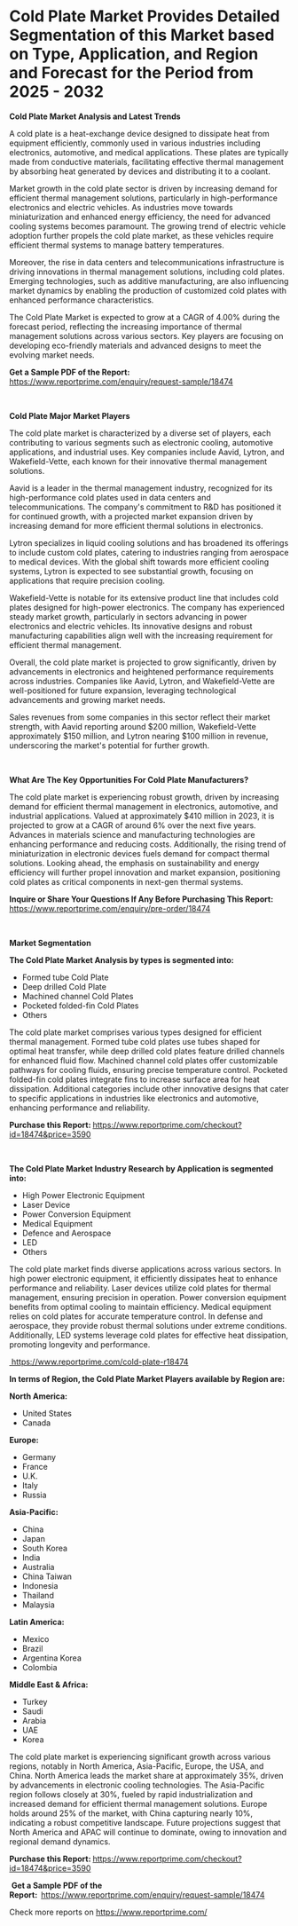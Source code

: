 <p><h1>Cold Plate Market Provides Detailed Segmentation of this Market based on Type, Application, and Region and Forecast for the Period from 2025 - 2032</h1></p><p><strong>Cold Plate Market Analysis and Latest Trends</strong></p>
<p><p>A cold plate is a heat-exchange device designed to dissipate heat from equipment efficiently, commonly used in various industries including electronics, automotive, and medical applications. These plates are typically made from conductive materials, facilitating effective thermal management by absorbing heat generated by devices and distributing it to a coolant.</p><p>Market growth in the cold plate sector is driven by increasing demand for efficient thermal management solutions, particularly in high-performance electronics and electric vehicles. As industries move towards miniaturization and enhanced energy efficiency, the need for advanced cooling systems becomes paramount. The growing trend of electric vehicle adoption further propels the cold plate market, as these vehicles require efficient thermal systems to manage battery temperatures.</p><p>Moreover, the rise in data centers and telecommunications infrastructure is driving innovations in thermal management solutions, including cold plates. Emerging technologies, such as additive manufacturing, are also influencing market dynamics by enabling the production of customized cold plates with enhanced performance characteristics.</p><p>The Cold Plate Market is expected to grow at a CAGR of 4.00% during the forecast period, reflecting the increasing importance of thermal management solutions across various sectors. Key players are focusing on developing eco-friendly materials and advanced designs to meet the evolving market needs.</p></p>
<p><strong>Get a Sample PDF of the Report:&nbsp;</strong> <a href="https://www.reportprime.com/enquiry/request-sample/18474?utm_campaign=3165&utm_medium=2&utm_source=Github&utm_content=ia&utm_term=19032025&utm_id=cold-plate">https://www.reportprime.com/enquiry/request-sample/18474</a></p>
<p>&nbsp;</p>
<p><strong>Cold Plate Major Market Players</strong></p>
<p><p>The cold plate market is characterized by a diverse set of players, each contributing to various segments such as electronic cooling, automotive applications, and industrial uses. Key companies include Aavid, Lytron, and Wakefield-Vette, each known for their innovative thermal management solutions.</p><p>Aavid is a leader in the thermal management industry, recognized for its high-performance cold plates used in data centers and telecommunications. The company's commitment to R&D has positioned it for continued growth, with a projected market expansion driven by increasing demand for more efficient thermal solutions in electronics.</p><p>Lytron specializes in liquid cooling solutions and has broadened its offerings to include custom cold plates, catering to industries ranging from aerospace to medical devices. With the global shift towards more efficient cooling systems, Lytron is expected to see substantial growth, focusing on applications that require precision cooling.</p><p>Wakefield-Vette is notable for its extensive product line that includes cold plates designed for high-power electronics. The company has experienced steady market growth, particularly in sectors advancing in power electronics and electric vehicles. Its innovative designs and robust manufacturing capabilities align well with the increasing requirement for efficient thermal management.</p><p>Overall, the cold plate market is projected to grow significantly, driven by advancements in electronics and heightened performance requirements across industries. Companies like Aavid, Lytron, and Wakefield-Vette are well-positioned for future expansion, leveraging technological advancements and growing market needs.</p><p>Sales revenues from some companies in this sector reflect their market strength, with Aavid reporting around $200 million, Wakefield-Vette approximately $150 million, and Lytron nearing $100 million in revenue, underscoring the market's potential for further growth.</p></p>
<p>&nbsp;</p>
<p><strong>What Are The Key Opportunities For Cold Plate Manufacturers?</strong></p>
<p><p>The cold plate market is experiencing robust growth, driven by increasing demand for efficient thermal management in electronics, automotive, and industrial applications. Valued at approximately $410 million in 2023, it is projected to grow at a CAGR of around 6% over the next five years. Advances in materials science and manufacturing technologies are enhancing performance and reducing costs. Additionally, the rising trend of miniaturization in electronic devices fuels demand for compact thermal solutions. Looking ahead, the emphasis on sustainability and energy efficiency will further propel innovation and market expansion, positioning cold plates as critical components in next-gen thermal systems.</p></p>
<p><strong>Inquire or Share Your Questions If Any Before Purchasing This Report:</strong> <a href="https://www.reportprime.com/enquiry/pre-order/18474?utm_campaign=3165&utm_medium=2&utm_source=Github&utm_content=ia&utm_term=19032025&utm_id=cold-plate">https://www.reportprime.com/enquiry/pre-order/18474</a></p>
<p>&nbsp;</p>
<p><strong>Market Segmentation</strong></p>
<p><strong>The Cold Plate Market Analysis by types is segmented into:</strong></p>
<p><ul><li>Formed tube Cold Plate</li><li>Deep drilled Cold Plate</li><li>Machined channel Cold Plates</li><li>Pocketed folded-fin Cold Plates</li><li>Others</li></ul></p>
<p><p>The cold plate market comprises various types designed for efficient thermal management. Formed tube cold plates use tubes shaped for optimal heat transfer, while deep drilled cold plates feature drilled channels for enhanced fluid flow. Machined channel cold plates offer customizable pathways for cooling fluids, ensuring precise temperature control. Pocketed folded-fin cold plates integrate fins to increase surface area for heat dissipation. Additional categories include other innovative designs that cater to specific applications in industries like electronics and automotive, enhancing performance and reliability.</p></p>
<p><strong>Purchase this Report:&nbsp;</strong><a href="https://www.reportprime.com/checkout?id=18474&price=3590&utm_campaign=3165&utm_medium=2&utm_source=Github&utm_content=ia&utm_term=19032025&utm_id=cold-plate">https://www.reportprime.com/checkout?id=18474&price=3590</a></p>
<p>&nbsp;</p>
<p><strong>The Cold Plate Market Industry Research by Application is segmented into:</strong></p>
<p><ul><li>High Power Electronic Equipment</li><li>Laser Device</li><li>Power Conversion Equipment</li><li>Medical Equipment</li><li>Defence and Aerospace</li><li>LED</li><li>Others</li></ul></p>
<p><p>The cold plate market finds diverse applications across various sectors. In high power electronic equipment, it efficiently dissipates heat to enhance performance and reliability. Laser devices utilize cold plates for thermal management, ensuring precision in operation. Power conversion equipment benefits from optimal cooling to maintain efficiency. Medical equipment relies on cold plates for accurate temperature control. In defense and aerospace, they provide robust thermal solutions under extreme conditions. Additionally, LED systems leverage cold plates for effective heat dissipation, promoting longevity and performance.</p></p>
<p><a href="https://www.reportprime.com/cold-plate-r18474?utm_campaign=3165&utm_medium=2&utm_source=Github&utm_content=ia&utm_term=19032025&utm_id=cold-plate">&nbsp;https://www.reportprime.com/cold-plate-r18474</a></p>
<p><strong>In terms of Region, the Cold Plate Market Players available by Region are:</strong></p>
<p>
    <p> <strong> North America: </strong>
        <ul>
            <li>United States</li>
            <li>Canada</li>
        </ul>
        </p> 
    <p> <strong> Europe: </strong>
        <ul>
            <li>Germany</li>
            <li>France</li>
            <li>U.K.</li>
            <li>Italy</li>
            <li>Russia</li>
        </ul>
        </p> 
    <p> <strong> Asia-Pacific: </strong>
        <ul>
            <li>China</li>
            <li>Japan</li>
            <li>South Korea</li>
            <li>India</li>
            <li>Australia</li>
            <li>China Taiwan</li>
            <li>Indonesia</li>
            <li>Thailand</li>
            <li>Malaysia</li>
        </ul>
        </p> 
    <p> <strong> Latin America: </strong>
        <ul>
            <li>Mexico</li>
            <li>Brazil</li>
            <li>Argentina Korea</li>
            <li>Colombia</li>
        </ul>
        </p> 
    <p> <strong> Middle East & Africa: </strong>
        <ul>
            <li>Turkey</li>
            <li>Saudi</li>
            <li>Arabia</li>
            <li>UAE</li>
            <li>Korea</li>
        </ul>
    </p>
    </p>
<p><p>The cold plate market is experiencing significant growth across various regions, notably in North America, Asia-Pacific, Europe, the USA, and China. North America leads the market share at approximately 35%, driven by advancements in electronic cooling technologies. The Asia-Pacific region follows closely at 30%, fueled by rapid industrialization and increased demand for efficient thermal management solutions. Europe holds around 25% of the market, with China capturing nearly 10%, indicating a robust competitive landscape. Future projections suggest that North America and APAC will continue to dominate, owing to innovation and regional demand dynamics.</p></p>
<p><strong>Purchase this Report: </strong><a href="https://www.reportprime.com/checkout?id=18474&price=3590&utm_campaign=3165&utm_medium=2&utm_source=Github&utm_content=ia&utm_term=19032025&utm_id=cold-plate">https://www.reportprime.com/checkout?id=18474&price=3590</a></p>
<p>&nbsp;<strong>Get a Sample PDF of the Report:&nbsp;&nbsp;</strong><a href="https://www.reportprime.com/enquiry/request-sample/18474?utm_campaign=3165&utm_medium=2&utm_source=Github&utm_content=ia&utm_term=19032025&utm_id=cold-plate">https://www.reportprime.com/enquiry/request-sample/18474</a></p>
<p><strong></strong></p>
<p>Check more reports on <a href="https://www.reportprime.com/?utm_campaign=3165&utm_medium=2&utm_source=Github&utm_content=ia&utm_term=19032025&utm_id=cold-plate">https://www.reportprime.com/</a></p>